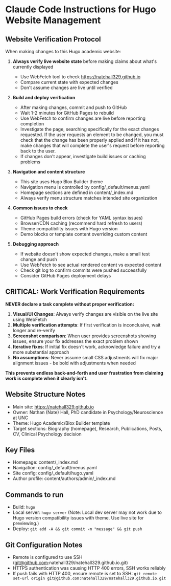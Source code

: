 # Claude Code Instructions for Hugo Website Management

## Website Verification Protocol
When making changes to this Hugo academic website:

1. **Always verify live website state** before making claims about what's currently displayed
   - Use WebFetch tool to check https://natehall329.github.io 
   - Compare current state with expected changes
   - Don't assume changes are live until verified

2. **Build and deploy verification**
   - After making changes, commit and push to GitHub
   - Wait 1-2 minutes for GitHub Pages to rebuild
   - Use WebFetch to confirm changes are live before reporting completion
   - Investigate the page, searching specifically for the exact changes requested. If the user requests an element to be changed, you must check that the change has been properly applied and if it has not, make changes that will complete the user's request before reporting back to the user.
   - If changes don't appear, investigate build issues or caching problems

3. **Navigation and content structure**
   - This site uses Hugo Blox Builder theme
   - Navigation menu is controlled by config/_default/menus.yaml
   - Homepage sections are defined in content/_index.md
   - Always verify menu structure matches intended site organization

4. **Common issues to check**
   - GitHub Pages build errors (check for YAML syntax issues)
   - Browser/CDN caching (recommend hard refresh to users)
   - Theme compatibility issues with Hugo version
   - Demo blocks or template content overriding custom content

5. **Debugging approach**
   - If website doesn't show expected changes, make a small test change and push
   - Use WebFetch to see actual rendered content vs expected content
   - Check git log to confirm commits were pushed successfully
   - Consider GitHub Pages deployment delays

## CRITICAL: Work Verification Requirements
**NEVER declare a task complete without proper verification:**

1. **Visual/UI Changes**: Always verify changes are visible on the live site using WebFetch
2. **Multiple verification attempts**: If first verification is inconclusive, wait longer and re-verify
3. **Screenshot comparison**: When user provides screenshots showing issues, ensure your fix addresses the exact problem shown
4. **Iterative fixes**: If initial fix doesn't work, acknowledge failure and try a more substantial approach
5. **No assumptions**: Never assume small CSS adjustments will fix major alignment issues - be bold with adjustments when needed

**This prevents endless back-and-forth and user frustration from claiming work is complete when it clearly isn't.**

## Website Structure Notes
- Main site: https://natehall329.github.io
- Owner: Nathan (Nate) Hall, PhD candidate in Psychology/Neuroscience at UNC
- Theme: Hugo Academic/Blox Builder template
- Target sections: Biography (homepage), Research, Publications, Posts, CV, Clinical Psychology decision

## Key Files
- Homepage: content/_index.md
- Navigation: config/_default/menus.yaml
- Site config: config/_default/hugo.yaml
- Author profile: content/authors/admin/_index.md

## Commands to run
- Build: `hugo`
- Local server: `hugo server` (Note: Local dev server may not work due to Hugo version compatibility issues with theme. Use live site for previewing.)
- Deploy: `git add -A && git commit -m "message" && git push`

## Git Configuration Notes
- Remote is configured to use SSH (git@github.com:natehall329/natehall329.github.io.git)
- HTTPS authentication was causing HTTP 400 errors, SSH works reliably
- If push fails with HTTP 400, ensure remote is set to SSH: `git remote set-url origin git@github.com:natehall329/natehall329.github.io.git`